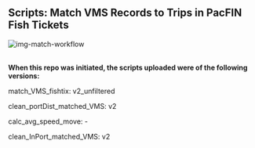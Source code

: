 ## Scripts: Match VMS Records to Trips in PacFIN Fish Tickets

![img-match-workflow](https://github.com/mfisher5/VMS-nwfsc/blob/master/ProcessVMS/methods/match_scripts_workflow.png?raw=true)
<br>
<br>


**When this repo was initiated, the scripts uploaded were of the following versions:**

match_VMS_fishtix: v2_unfiltered

clean_portDist_matched_VMS: v2

calc_avg_speed_move: - 

clean_InPort_matched_VMS: v2
